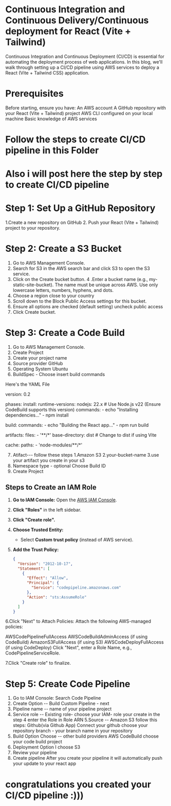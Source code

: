 # Continuous Integration and Continuous Delivery/Continuous deployment for React (Vite + Tailwind) 

Continuous Integration and Continuous Deployment (CI/CD) is essential for automating the deployment process of web applications. In this blog, we'll walk through setting up a CI/CD pipeline using AWS services to deploy a React (Vite + Tailwind CSS) application.

# Prerequisites

Before starting, ensure you have:
An AWS account
A GitHub repository with your React (Vite + Tailwind) project
AWS CLI configured on your local machine
Basic knowledge of AWS services

# Follow the steps to create CI/CD pipeline in this Folder 
# Also i will post here the step by step to create CI/CD pipeline

# Step 1: Set Up a GitHub Repository

1.Create a new repository on GitHub 
2. Push your React (Vite + Tailwind) project to your repository.

# Step 2: Create a S3 Bucket

1. Go to AWS Management Console.
2. Search for S3 in the AWS search bar and click S3 to open the S3 service.
3. Click on the Create bucket button.
4 .Enter a bucket name (e.g., my-static-site-bucket).
  The name must be unique across AWS.
  Use only lowercase letters, numbers, hyphens, and dots.
5. Choose a region close to your country
6. Scroll down to the Block Public Access settings for this bucket.
7. Ensure all  options are checked (default setting)
   uncheck public access
8. Click Create bucket.

# Step 3: Create a Code Build

1. Go to AWS Management Console.
2. Create Project
3. Create your project name
4. Source provider GitHub
5. Operating System
   Ubuntu
6. BuildSpec - Choose insert build commands

Here's the YAML File

  version: 0.2

phases:
  install:
    runtime-versions:
      nodejs: 22.x  # Use Node.js v22 (Ensure CodeBuild supports this version)
    commands:
      - echo "Installing dependencies..."
      - npm install

  build:
    commands:
      - echo "Building the React app..."
      - npm run build

artifacts:
  files:
    - '**/*'
  base-directory: dist  # Change to dist if using Vite
  
  cache:
    paths:
      - 'node-modules/**/*'


7. Atifact--- follow these steps
   1.Amazon S3
   2.your-bucket-name
   3.use your artifact you create in your s3
8. Namespace type - optional
   Choose Build ID
9. Create Project

## Steps to Create an IAM Role

1. **Go to IAM Console:** Open the [AWS IAM Console](https://console.aws.amazon.com/iam/).
2. **Click "Roles"** in the left sidebar.
3. **Click "Create role".**
4. **Choose Trusted Entity:**
   - Select **Custom trust policy** (instead of AWS service).
5. **Add the Trust Policy:**

   ```json
   {
     "Version": "2012-10-17",
     "Statement": [
       {
         "Effect": "Allow",
         "Principal": {
           "Service": "codepipeline.amazonaws.com"
         },
         "Action": "sts:AssumeRole"
       }
     ]
   }
6.Click "Next" to Attach Policies: Attach the following AWS-managed policies:

AWSCodePipelineFullAccess
AWSCodeBuildAdminAccess (if using CodeBuild)
AmazonS3FullAccess (if using S3)
AWSCodeDeployFullAccess (if using CodeDeploy)
Click "Next", enter a Role Name, e.g., CodePipelineServiceRole.

7.Click "Create role" to finalize.




# Step 5: Create Code Pipeline

1. Go to IAM Console: Search Code Pipeline
2. Create Option -- Build Custom Pipeline - next
3. Pipeline name -- name of your pipeline project
4. Service role -- Existing role- choose your IAM- role your create in the step 4
   enter the Role in Role ARN
5.Source -- Amazon S3 follow this steps:
   Github(via Github App)
   Connect your github
   choose your repository
   branch - your branch name in your repository
6. Build Option
   Choose -- other build providers
   AWS CodeBuild
   choose your code build project
7. Deployment Option
    I choose S3
8. Review your pipeline
9. Create pipeline
After you create your pipeline it will automatically push your update to your react app

# congratulations you created your CI/CD pipeline :)))


   
   







